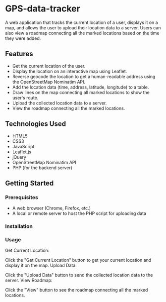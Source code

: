 # GPS-data-tracker
A web application that tracks the current location of a user, displays it on a map, and allows the user to upload their location data to a server. Users can also view a roadmap connecting all the marked locations based on the time they were added.

## Features

- Get the current location of the user.
- Display the location on an interactive map using Leaflet.
- Reverse geocode the location to get a human-readable address using the OpenStreetMap Nominatim API.
- Add the location data (time, address, latitude, longitude) to a table.
- Draw lines on the map connecting all marked locations to show the user's route.
- Upload the collected location data to a server.
- View the roadmap connecting all the marked locations.

## Technologies Used

- HTML5
- CSS3
- JavaScript
- Leaflet.js
- jQuery
- OpenStreetMap Nominatim API
- PHP (for the backend server)

## Getting Started

### Prerequisites

- A web browser (Chrome, Firefox, etc.)
- A local or remote server to host the PHP script for uploading data

### Installation

### Usage
Get Current Location:

Click the "Get Current Location" button to get your current location and display it on the map.
Upload Data:

Click the "Upload Data" button to send the collected location data to the server.
View Roadmap:

Click the "View" button to see the roadmap connecting all the marked locations.

